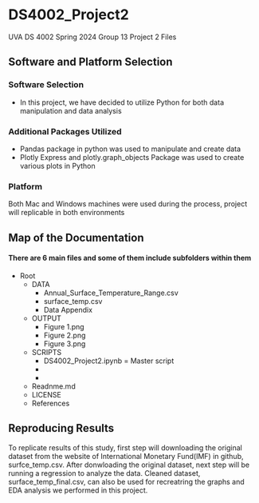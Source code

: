 # DS4002_Project2
UVA DS 4002 Spring 2024 Group 13 Project 2 Files
## Software and Platform Selection
### Software Selection
- In this project, we have decided to utilize Python for both data manipulation and data analysis
### Additional Packages Utilized
- Pandas package in python was used to manipulate and create data
- Plotly Express and plotly.graph_objects Package was used to create various plots in Python

### Platform 
Both Mac and Windows machines were used during the process, project will replicable in both environments

## Map of the Documentation
#### There are 6 main files and some of them include subfolders within them 
- Root
  - DATA
    - Annual_Surface_Temperature_Range.csv
    - surface_temp.csv
    - Data Appendix
  - OUTPUT
    - Figure 1.png
    - Figure 2.png
    - Figure 3.png
  - SCRIPTS
    -  DS4002_Project2.ipynb = Master script
    -  
    - 
  - Readnme.md
  - LICENSE
  - References

## Reproducing Results
To replicate results of this study, first step will downloading the original dataset from the website of International Monetary Fund(IMF) in github, surfce_temp.csv.
After donwloading the original dataset, next step will be running a regression to analyze the data. Cleaned dataset, surface_temp_final.csv, can also be used for recreatring the graphs and EDA analysis we performed in this project.
